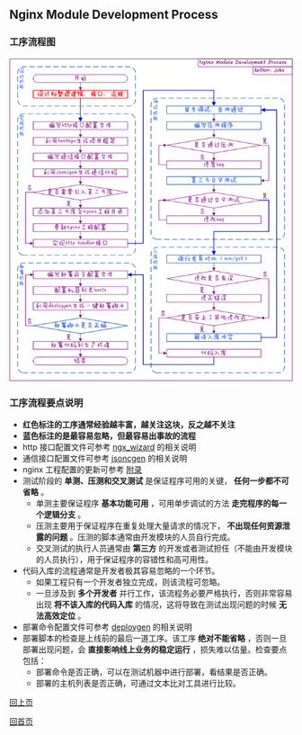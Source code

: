 Nginx Module Development Process
--

### 工序流程图 ###
![architect](development.png)

### 工序流程要点说明 ###

- **红色标注的工序通常经验越丰富，越关注这块，反之越不关注**
- **蓝色标注的是最容易忽略，但最容易出事故的流程**  
- http 接口配置文件可参考 [ngx_wizard](../advanced/ngx_wizard.md) 的相关说明
- 通信接口配置文件可参考 [jsoncgen](../advanced/jsoncgen.md) 的相关说明  
- nginx 工程配置的更新可参考 [附录](../appendix/project.md)  
- 测试阶段的 **单测、压测和交叉测试** 是保证程序可用的关键， **任何一步都不可省略** 。  
	- 单测主要保证程序 **基本功能可用** ，可用单步调试的方法 **走完程序的每一个逻辑分支** 。  
    - 压测主要用于保证程序在重复处理大量请求的情况下， **不出现任何资源泄露的问题** 。压测的脚本通常由开发模块的人员自行完成。
    - 交叉测试的执行人员通常由 **第三方** 的开发或者测试担任（不能由开发模块的人员执行），用于保证程序的容错性和高可用性。
- 代码入库的流程通常是开发者极其容易忽略的一个环节。
	- 如果工程只有一个开发者独立完成，则该流程可忽略。  
	- 一旦涉及到 **多个开发者** 并行工作，该流程务必要严格执行，否则非常容易出现 **将不该入库的代码入库** 的情况，这将导致在测试出现问题的时候 **无法高效定位** 。
- 部署命令配置文件可参考 [deploygen](../advanced/deploygen.md) 的相关说明  
- 部署脚本的检查是上线前的最后一道工序。该工序 **绝对不能省略** ，否则一旦部署出现问题，会 **直接影响线上业务的稳定运行** ，损失难以估量。检查要点包括：
	- 部署命令是否正确，可以在测试机器中进行部署，看结果是否正确。
	- 部署的主机列表是否正确，可通过文本比对工具进行比较。  

[回上页](index.md)

[回首页](../index.md)